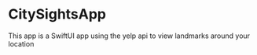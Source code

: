 # CitySightsApp

This app is a SwiftUI app using the yelp api to view landmarks around your location
